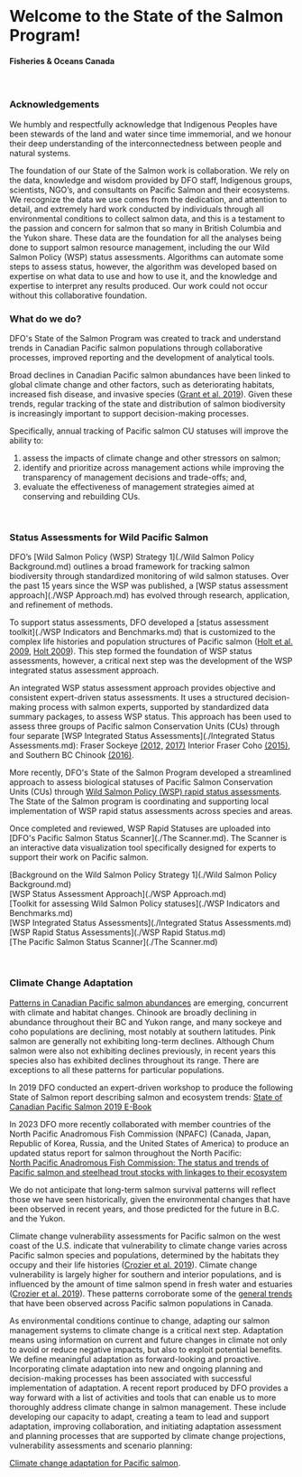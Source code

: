 <br>
<h1> Welcome to the State of the Salmon Program!</h1>
<h4> Fisheries & Oceans Canada</h4>
<br>
<h3> Acknowledgements</h3>
We humbly and respectfully acknowledge that Indigenous Peoples have been stewards of the land and water since time immemorial, and we honour their deep understanding of the interconnectedness between people and natural systems.

The foundation of our State of the Salmon work is collaboration. We rely on the data, knowledge and wisdom provided by DFO staff, Indigenous groups, scientists, NGO’s, and consultants on Pacific Salmon and their ecosystems. We recognize the data we use comes from the dedication, and attention to detail, and extremely hard work conducted by individuals through all environmental conditions to collect salmon data, and this is a testament to the passion and concern for salmon that so many in British Columbia and the Yukon share. These data are the foundation for all the analyses being done to support salmon resource management, including the our Wild Salmon Policy (WSP) status assessments. Algorithms can automate some steps to assess status, however, the algorithm was developed based on expertise on what data to use and how to use it, and the knowledge and expertise to interpret any results produced. Our work could not occur without this collaborative foundation.

<h3> What do we do?</h3>

DFO's State of the Salmon Program was created to track and understand trends in Canadian Pacific salmon populations through collaborative processes, improved reporting and the development of analytical tools. 

Broad declines in Canadian Pacific salmon abundances have been linked to global climate change and other factors, such as deteriorating habitats, increased fish disease, and invasive species ([Grant et al. 2019](./References.md)). Given these trends, regular tracking of the state and distribution of salmon biodiversity is increasingly important to support decision-making processes. 

Specifically, annual tracking of Pacific salmon CU statuses will improve the ability to: 
1. assess the impacts of climate change and other stressors on salmon; 
2. identify and prioritize across management actions while improving the transparency of management decisions and trade-offs; and, 
3. evaluate the effectiveness of management strategies aimed at conserving and rebuilding CUs.

<br>

<h3> Status Assessments for Wild Pacific Salmon </h3>

DFO’s [Wild Salmon Policy (WSP) Strategy 1](./Wild Salmon Policy Background.md) outlines a broad framework for tracking salmon biodiversity through standardized monitoring of wild salmon statuses. Over the past 15 years since the WSP was published, a [WSP status assessment approach](./WSP Approach.md) has evolved through research, application, and refinement of methods.

To support status assessments, DFO developed a [status assessment toolkit](./WSP Indicators and Benchmarks.md) that is customized to the complex life histories and population structures of Pacific salmon ([Holt et al. 2009](./References.md), [Holt 2009](./References.md)). This step formed the foundation of WSP status assessments, however, a critical next step was the development of the WSP integrated status assessment approach.

An integrated WSP status assessment approach provides objective and consistent expert-driven status assessments. It uses a structured decision-making process with salmon experts, supported by standardized data summary packages, to assess WSP status. This approach has been used to assess three groups of Pacific salmon Conservation Units (CUs) through four separate [WSP Integrated Status Assessments](./Integrated Status Assessments.md): 
Fraser Sockeye <a href="https://waves-vagues.dfo-mpo.gc.ca/library-bibliotheque/349836.pdf">(2012,</a> <a href="https://waves-vagues.dfo-mpo.gc.ca/library-bibliotheque/40712163.pdf">2017)</a> 
Interior Fraser Coho <a href="https://waves-vagues.dfo-mpo.gc.ca/library-bibliotheque/364851.pdf">(2015)</a>, and Southern BC Chinook <a href="https://waves-vagues.dfo-mpo.gc.ca/library-bibliotheque/40595419.pdf">(2016)</a>.

More recently, DFO's State of the Salmon Program developed a streamlined approach to assess biological statuses of Pacific Salmon Conservation Units (CUs) through 
<a href="https://waves-vagues.dfo-mpo.gc.ca/library-bibliotheque/41225260.pdf">Wild Salmon Policy (WSP) rapid status assessments</a>. The State of the Salmon program is coordinating and supporting 
local implementation of WSP rapid status assessments across species and areas.

Once completed and reviewed, WSP Rapid Statuses are uploaded into [DFO's Pacific Salmon Status Scanner](./The Scanner.md). The Scanner is an interactive data visualization tool specifically designed for experts to support their work on Pacific salmon. 


[Background on the Wild Salmon Policy Strategy 1](./Wild Salmon Policy Background.md)   
[WSP Status Assessment Approach](./WSP Approach.md)   
[Toolkit for assessing Wild Salmon Policy statuses](./WSP Indicators and Benchmarks.md)   
[WSP Integrated Status Assessments](./Integrated Status Assessments.md)   
[WSP Rapid Status Assessments](./WSP Rapid Status.md)   
[The Pacific Salmon Status Scanner](./The Scanner.md)  

<br>

<h3> Climate Change Adaptation </h3>

<a href= "https://waves-vagues.dfo-mpo.gc.ca/library-bibliotheque/40807071.pdf">Patterns in Canadian Pacific salmon abundances</a> are emerging, concurrent with climate and habitat changes. Chinook are broadly declining in abundance throughout their BC and Yukon range, and many sockeye and coho populations are declining, most notably at southern latitudes. Pink salmon are generally not exhibiting long-term declines. Although Chum salmon were also not exhibiting declines previously, in recent years this species also has exhibited declines throughout its range. There are exceptions to all these patterns for particular populations.

In 2019 DFO conducted an expert-driven workshop to produce the following State of Salmon report describing salmon and ecosystem trends:
<a href = "https://www.dfo-mpo.gc.ca/species-especes/publications/salmon-saumon/state-etat-2019/ebook/index-eng.html">State of Canadian Pacific Salmon 2019 E-Book</a>

In 2023 DFO more recently collaborated with member countries of the North Pacific Anadromous Fish Commission (NPAFC) (Canada, Japan, Republic of Korea, Russia, and the United States of America) to produce an updated status report for salmon throughout the North Pacific:                                       
<a href = "https://www.npafc.org/TR19/">North Pacific Anadromous Fish Commission: The status and trends of Pacific salmon and steelhead trout stocks with linkages to their ecosystem </a>

We do not anticipate that long-term salmon survival patterns will reflect those we have seen historically, given the environmental changes that have been observed in recent years, and those predicted for the 
future in B.C. and the Yukon. 

Climate change vulnerability assessments for Pacific salmon on the west coast of the U.S. indicate that vulnerability to climate change varies across Pacific salmon species and 
populations, determined by the habitats they occupy and their life histories ([Crozier et al. 2019](./References.md)). Climate change vulnerability is largely higher for southern and interior populations, and is influenced by the amount of time salmon spend in fresh water and estuaries ([Crozier et al. 2019](./References.md)). These patterns corroborate some of the <a href= "https://waves-vagues.dfo-mpo.gc.ca/library-bibliotheque/40807071.pdf">general trends</a> that have been observed across Pacific salmon populations in Canada.

As environmental conditions continue to change, adapting our salmon management systems to climate change is a critical next step. Adaptation means using information on current and future changes in climate not only to avoid or reduce negative impacts, but also to exploit potential benefits. We define meaningful adaptation as forward-looking and proactive. Incorporating climate adaptation into new and ongoing planning and decision-making processes has been associated with successful implementation of adaptation. A recent report produced by DFO provides a way forward with a list of activities and tools that can enable us to more thoroughly address climate change in salmon management. These include developing our capacity to adapt, creating a team to lead and support adaptation, improving collaboration, and initiating adaptation assessment and planning processes that are supported by climate change projections, vulnerability assessments and scenario planning:

<a href="https://publications.gc.ca/collections/collection_2023/mpo-dfo/Fs144-70-2023-eng.pdf">Climate change adaptation for Pacific salmon</a>. 
 
